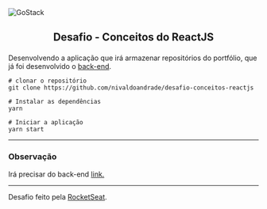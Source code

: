 <img alt="GoStack" src="https://camo.githubusercontent.com/d25397e9df01fe7882dcc1cbc96bdf052ffd7d0c/68747470733a2f2f73746f726167652e676f6f676c65617069732e636f6d2f676f6c64656e2d77696e642f626f6f7463616d702d676f737461636b2f6865616465722d6465736166696f732e706e67" style="max-width:100%">

## <p style="margin-top: 16px" align="center">**Desafio - Conceitos do ReactJS**</p>

Desenvolvendo a aplicação que irá armazenar repositórios do portfólio, que já foi desenvolvido o [back-end](https://github.com/nivaldoandrade/desafio-conceitos-nodejs).

```
# clonar o repositório
git clone https://github.com/nivaldoandrade/desafio-conceitos-reactjs

# Instalar as dependências
yarn

# Iniciar a aplicação
yarn start 

````
---
### Observação

Irá precisar do back-end [link.](https://github.com/nivaldoandrade/desafio-conceitos-nodejs)

____
Desafio feito pela [RocketSeat](https://rocketseat.com.br/).

